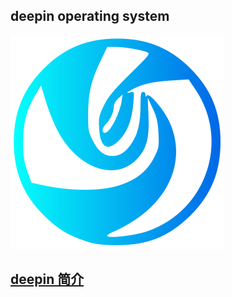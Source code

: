 ## deepin operating system
![Deepin](favicon.svg)

## [deepin 简介](2022-08-23-91B728C8-F544-9A36-8233-CDECDA96B7C8)
